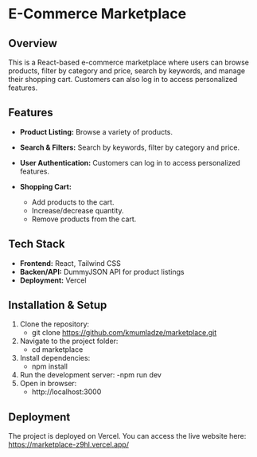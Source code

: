 # E-Commerce Marketplace

## Overview

This is a React-based e-commerce marketplace where users can browse products, filter by category and price, search by keywords, and manage their shopping cart. Customers can also log in to access personalized features.

## Features

- **Product Listing:** Browse a variety of products.
- **Search & Filters:** Search by keywords, filter by category and price.
- **User Authentication:** Customers can log in to access personalized features.
- **Shopping Cart:**

  - Add products to the cart.
  - Increase/decrease quantity.
  - Remove products from the cart.

## Tech Stack

- **Frontend:** React, Tailwind CSS
- **Backen/API:** DummyJSON API for product listings
- **Deployment:** Vercel

## Installation & Setup

1. Clone the repository:
   - git clone <https://github.com/kmumladze/marketplace.git>
2. Navigate to the project folder:
   - cd marketplace
3. Install dependencies:
   - npm install
4. Run the development server:
   -npm run dev
5. Open in browser:
   - http://localhost:3000

## Deployment

The project is deployed on Vercel. You can access the live website here: https://marketplace-z9hl.vercel.app/
